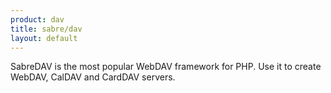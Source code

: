 ```yaml
---
product: dav
title: sabre/dav
layout: default
---
```


SabreDAV is the most popular WebDAV framework for PHP. Use it to create WebDAV, CalDAV and CardDAV servers.
